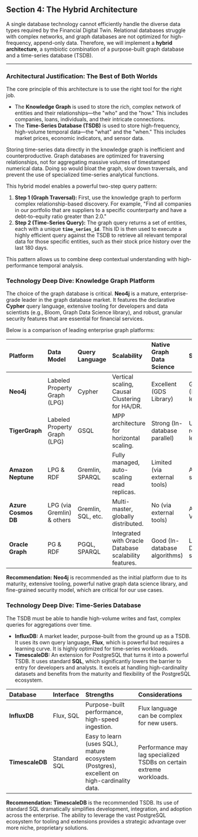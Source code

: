 ## Section 4: The Hybrid Architecture

A single database technology cannot efficiently handle the diverse data types required by the Financial Digital Twin. Relational databases struggle with complex networks, and graph databases are not optimized for high-frequency, append-only data. Therefore, we will implement a **hybrid architecture**, a symbiotic combination of a purpose-built graph database and a time-series database (TSDB).

---

### Architectural Justification: The Best of Both Worlds

The core principle of this architecture is to use the right tool for the right job.

*   The **Knowledge Graph** is used to store the rich, complex network of entities and their relationships—the "who" and the "how." This includes companies, loans, individuals, and their intricate connections.
*   The **Time-Series Database (TSDB)** is used to store high-frequency, high-volume temporal data—the "what" and the "when." This includes market prices, economic indicators, and sensor data.

Storing time-series data directly in the knowledge graph is inefficient and counterproductive. Graph databases are optimized for traversing relationships, not for aggregating massive volumes of timestamped numerical data. Doing so would bloat the graph, slow down traversals, and prevent the use of specialized time-series analytical functions.

This hybrid model enables a powerful two-step query pattern:

1.  **Step 1 (Graph Traversal):** First, use the knowledge graph to perform complex relationship-based discovery. For example, "Find all companies in our portfolio that are suppliers to a specific counterparty and have a debt-to-equity ratio greater than 2.0."
2.  **Step 2 (Time-Series Query):** The graph query returns a set of entities, each with a unique **`time_series_id`**. This ID is then used to execute a highly efficient query against the TSDB to retrieve all relevant temporal data for those specific entities, such as their stock price history over the last 180 days.

This pattern allows us to combine deep contextual understanding with high-performance temporal analysis.

### Technology Deep Dive: Knowledge Graph Platform

The choice of the graph database is critical. **Neo4j** is a mature, enterprise-grade leader in the graph database market. It features the declarative **Cypher** query language, extensive tooling for developers and data scientists (e.g., Bloom, Graph Data Science library), and robust, granular security features that are essential for financial services.

Below is a comparison of leading enterprise graph platforms:

| **Platform**         | **Data Model**      | **Query Language** | **Scalability**                                    | **Native Graph Data Science** | **Security**                                    |
| :------------------- | :------------------ | :----------------- | :------------------------------------------------- | :---------------------------- | :---------------------------------------------- |
| **Neo4j**            | Labeled Property Graph (LPG) | Cypher             | Vertical scaling, Causal Clustering for HA/DR.     | Excellent (GDS Library)       | Granular (Node/Rel/Property level), RBAC.       |
| **TigerGraph**       | Labeled Property Graph (LPG) | GSQL               | MPP architecture for horizontal scaling.           | Strong (In-database parallel) | User-defined roles, schema-level access.        |
| **Amazon Neptune**   | LPG & RDF           | Gremlin, SPARQL    | Fully managed, auto-scaling read replicas.         | Limited (via external tools)  | AWS IAM, VPC security groups.                   |
| **Azure Cosmos DB**  | LPG (via Gremlin) & others | Gremlin, SQL, etc. | Multi-master, globally distributed.                | No (via external tools)       | Azure AD, RBAC, VNet integration.               |
| **Oracle Graph**     | PG & RDF            | PGQL, SPARQL       | Integrated with Oracle Database scalability features. | Good (In-database algorithms) | Leverages Oracle Database's security model.     |

**Recommendation:** **Neo4j** is recommended as the initial platform due to its maturity, extensive tooling, powerful native graph data science library, and fine-grained security model, which are critical for our use cases.

### Technology Deep Dive: Time-Series Database

The TSDB must be able to handle high-volume writes and fast, complex queries for aggregations over time.

*   **InfluxDB:** A market leader, purpose-built from the ground up as a TSDB. It uses its own query language, **Flux**, which is powerful but requires a learning curve. It is highly optimized for time-series workloads.
*   **TimescaleDB:** An extension for PostgreSQL that turns it into a powerful TSDB. It uses standard **SQL**, which significantly lowers the barrier to entry for developers and analysts. It excels at handling high-cardinality datasets and benefits from the maturity and flexibility of the PostgreSQL ecosystem.

| **Database**    | **Interface** | **Strengths**                                       | **Considerations**                               |
| :-------------- | :------------ | :-------------------------------------------------- | :----------------------------------------------- |
| **InfluxDB**    | Flux, SQL     | Purpose-built performance, high-speed ingestion.    | Flux language can be complex for new users.      |
| **TimescaleDB** | Standard SQL  | Easy to learn (uses SQL), mature ecosystem (Postgres), excellent on high-cardinality data. | Performance may lag specialized TSDBs on certain extreme workloads. |

**Recommendation:** **TimescaleDB** is the recommended TSDB. Its use of standard SQL dramatically simplifies development, integration, and adoption across the enterprise. The ability to leverage the vast PostgreSQL ecosystem for tooling and extensions provides a strategic advantage over more niche, proprietary solutions.
